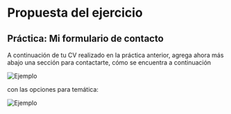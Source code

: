 # Propuesta del ejercicio

## Práctica: Mi formulario de contacto

A continuación de tu CV realizado en la práctica anterior, agrega ahora más abajo una sección para contactarte, cómo se encuentra a continuación

![Ejemplo](https://cdn.discordapp.com/attachments/994087748602433629/994087796107116584/html_6_practica_formulario.png)

con las opciones para temática:

![Ejemplo](https://cdn.discordapp.com/attachments/994087748602433629/994087787378790460/html_6_practica_formulario_2.png)
